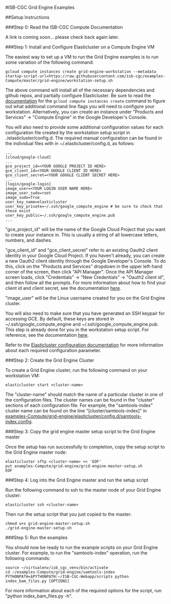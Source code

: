 #ISB-CGC Grid Engine Examples

##Setup Instructions

###Step 0: Read the ISB-CGC Compute Documentation

A link is coming soon... please check back again later.

###Step 1: Install and Configure Elasticluster on a Compute Engine VM

The easiest way to set up a VM to run the Grid Engine examples is to run some variation of the following command:
```
gcloud compute instances create grid-engine-workstation --metadata startup-script-url=https://raw.githubusercontent.com/isb-cgc/examples-Compute/master/grid-engine/workstation-setup.sh
```
The above command will install all of the necessary dependencies and github repos, and partially configure Elasticluster.  Be sure to read the [documentation](https://cloud.google.com/sdk/gcloud/reference/compute/instances/create) for the `gcloud compute instances create` command to figure out what additional command line flags you will need to configure your workstation.  Alternatively, you can create an instance under "Products and Services" -> "Compute Engine" in the Google Developer's Console.

You will also need to provide some additional configuration values for each configuration file created by the workstation setup script in ./elasticluster/config.d.  The required manual configuration can be found in the individual files with in ~/.elasticluster/config.d, as follows:

```
...
[cloud/google-cloud]
...
gce_project_id=<YOUR GOOGLE PROJECT ID HERE> 
gce_client_id=<YOUR GOOGLE CLIENT ID HERE>
gce_client_secret=<YOUR GOOGLE CLIENT SECRET HERE>
...
[login/google-login]
image_user=<YOUR LOGIN USER NAME HERE>
image_user_sudo=root
image_sudo=True
user_key_name=elasticluster
user_key_private=~/.ssh/google_compute_engine # be sure to check that these exist
user_key_public=~/.ssh/google_compute_engine.pub
...
```

"gce_project_id" will be the name of the Google Cloud Project that you want to create your instance in.  This is usually a string of all lowercase letters, numbers, and dashes.

"gce_client_id" and "gce_client_secret" refer to an existing Oauth2 client identity in your Google Cloud Project.  If you haven't already, you can create a new Oauth2 client identity through the Google Developer's Console.  To do this, click on the "Products and Services" dropdown in the upper left-hand corner of the screen, then click "API Manager".  Once the API Manager screen loads, click "Credentials" -> "New Credentials" -> "Oauth2 client id", and then follow all the prompts.  For more information about how to find your client id and client secret, see the documentation [here](http://googlegenomics.readthedocs.org/en/latest/use_cases/setup_gridengine_cluster_on_compute_engine/index.html#index-obtaining-client-id-and-client-secrets).

"image_user" will be the Linux username created for you on the Grid Engine cluster.

You will also need to make sure that you have generated an SSH keypair for accessing GCE.  By default, these keys are stored in ~/.ssh/google_compute_engine and ~/.ssh/google_compute_engine.pub.  This step is already done for you in the workstation setup script.  For reference, see the documentation [here](http://googlegenomics.readthedocs.org/en/latest/use_cases/setup_gridengine_cluster_on_compute_engine/index.html#index-generating-ssh-keypair). 

Refer to the [Elasticluster configuration documentation](http://elasticluster.readthedocs.org/en/latest/configure.html) for more information about each required configuration parameter.

###Step 2: Create the Grid Engine Cluster

To create a Grid Engine cluster, run the following command on your workstation VM:
```
elasticluster start <cluster-name>
```

The "cluster-name" should match the name of a particular cluster in one of the configuration files.  The cluster names can be found in the "cluster" sections of each configuration file.  For example, the "samtools-index" cluster name can be found on the line "[cluster/samtools-index]" in [examples-Compute/grid-engine/elasticluster/config.d/samtools-index.config](elasticluster/config.d/samtools-index.config).

###Step 3: Copy the grid engine master setup script to the Grid Engine master 

Once the setup has run successfully to completion, copy the setup script to the Grid Engine master node:
```
elasticluster sftp <cluster-name> << 'EOF'
put examples-Compute/grid-engine/grid-engine-master-setup.sh
EOF
```

###Step 4: Log into the Grid Engine master and run the setup script

Run the following command to ssh to the master node of your Grid Engine cluster:
```
elasticluster ssh <cluster-name>
```

Then run the setup script that you just copied to the master:
```
chmod u+x grid-engine-master-setup.sh
./grid-engine-master-setup.sh
```
###Step 5: Run the examples

You should now be ready to run the example scripts on your Grid Engine cluster.  For example, to run the "samtools-index" operation, run the following commands:
```
source ~/virtualenv/isb_cgc_venv/bin/activate
cd ~/examples-Compute/grid-engine/samtools-index
PYTHONPATH=$PYTHONPATH:~/ISB-CGC-Webapp/scripts python index_bam_files.py [OPTIONS]
```

For more information about each of the required options for the script, run "python index_bam_files.py -h".
